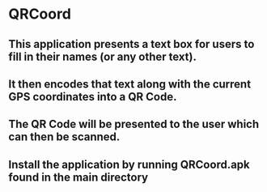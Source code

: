  QRCoord
 ======================
 This application presents a text box for users to fill in their names (or any other text).
 -----------------------------------
 It then encodes that text along with the current GPS coordinates into a QR Code.
------------------------------------
 The QR Code will be presented to the user which can then be scanned.
------------------------------------
 Install the application by running QRCoord.apk found in the main directory
 -----------------------------------
